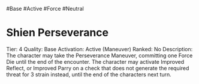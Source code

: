 #Base 
#Active 
#Force 
#Neutral 

# Shien Perseverance
Tier: 4
Quality: Base
Activation: Active (Maneuver)
Ranked: No
Description: The character may take the Perseverance Maneuver, committing one Force Die until the end of the encounter. The character may activate Improved Reflect, or Improved Parry on a check that does not generate the required threat for 3 strain instead, until the end of the characters next turn.
